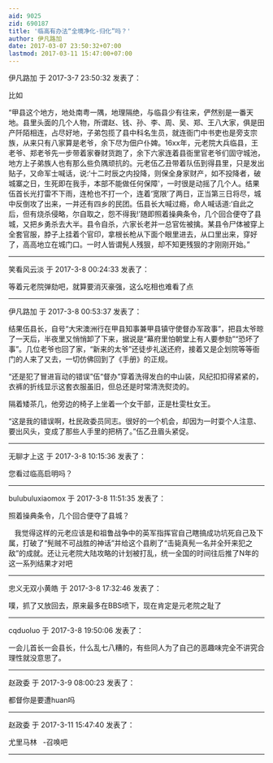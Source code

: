 ```yaml
---
aid: 9025
zid: 690187
title: '临高有办法“全境净化-归化”吗？'
author: 伊凡路加
date: 2017-03-07 23:50:32+07:00
lastmod: 2017-03-11 15:47:00+07:00
---
```


伊凡路加 于 2017-3-7 23:50:32 发表了：

比如

“甲县这个地方，地处南粤一隅，地理隔绝，与临县少有往来，俨然别是一番天地。县里头面的几个人物，所谓赵、钱、孙、李、周、吴、郑、王八大家，俱是田产阡陌相连，占尽好地，子弟包揽了县中科名生员，就连衙门中书吏也是旁支宗族，从来只有八家算是老爷，余下尽为佃户仆婢。16xx年，元老院大兵临县，王老爷、郑老爷先一步带着家眷财货跑了，余下六家连着县衙里官老爷们固守城池，地方上子弟族人也有那么些负隅顽抗的。元老伍乙丑带着队伍到得县里，只是发出贴子，又命军士喊话，说:‘十二时辰之内投降，则保全身家财产，如不投降者，破城寨之日，生死即在我手，本部不能做任何保障'，一时很是动摇了几个人。结果伍首长光打雷不下雨，连枪也不打一个，连着‘宽限’了两日，正当第三日将尽，城中反倒攻了出来，一并还有四乡的民团。伍县长大喊过瘾，命人喊话道:‘自此之后，但有烧杀侵略，尔自取之，怨不得我!’随即照着操典条令，几个回合便夺了县城，又把乡勇杀去大半。县令自杀，六家长老并一总官佐被擒。某县令尸体被穿上全套官服，脖子上挂着个官印，拿根长枪从下面个眼里进去，从口里出来，穿好了，高高地立在城门口。一时人皆谓髡人残狠，却不知更残狠的才刚刚开始。”

---------

笑看风云淡 于 2017-3-8 00:24:33 发表了：

等着元老院弹劾吧，就算要消灭豪强，这么吃相也难看了点

---------

伊凡路加 于 2017-3-8 00:53:37 发表了：

结果伍县长，自号“大宋澳洲行在甲县知事兼甲县镇守使督办军政事”，把县太爷晾了一天后，半夜里又悄悄卸了下来，据说是“幕府里怕朝堂上有人要参劾”“恐坏了事”。几位老爷也回了家，“新来的太爷”还徒步礼送还府，接着又是企划院等等衙门的人来了又去，一切仿佛回到了《手册》的正规。

“还是犯了冒进盲动的错误”伍“督办”穿着洗得发白的中山装，风纪扣扣得紧紧的，衣裤的折线显示这套衣服虽旧，但总还是时常清洗熨烫的。

隔着矮茶几，他旁边的椅子上坐着一个女干部，正是杜雯杜女王。

“这是我的错误啊，杜民政委员同志。很好的一个机会，却因为一时耍个人注意、要出风头，变成了那些人手里的把柄了。”伍乙丑眉头紧促。

---------

无聊才上这 于 2017-3-8 10:15:36 发表了：

您看过临高启明吗？

---------

bulubuluxiaomox 于 2017-3-8 11:51:35 发表了：

照着操典条令，几个回合便夺了县城？

   我觉得这样的元老应该是和祖鲁战争中的英军指挥官自己瞎搞成功坑死自己及下属，打破了“髡贼不可战胜的神话”并给这个县刷了“击毙真髡一名并全歼来犯之敌”的成就。还让元老院大陆攻略的计划被打乱，统一全国的时间往后推了N年的这一系列结果才对吧

---------

忠义无双小黄皓 于 2017-3-8 17:32:46 发表了：

噗，抓了又放回去，原来最多在BBS喷下，现在肯定是元老院之耻了

---------

cqduoluo 于 2017-3-8 19:50:06 发表了：

一会儿首长一会县长，什么乱七八糟的，有些同人为了自己的恶趣味完全不讲究合理性就没意思了。

---------

赵政委 于 2017-3-9 08:00:23 发表了：

都督你是要遭huan吗

---------

赵政委 于 2017-3-11 15:47:40 发表了：

尤里马林   -召唤吧

---------

